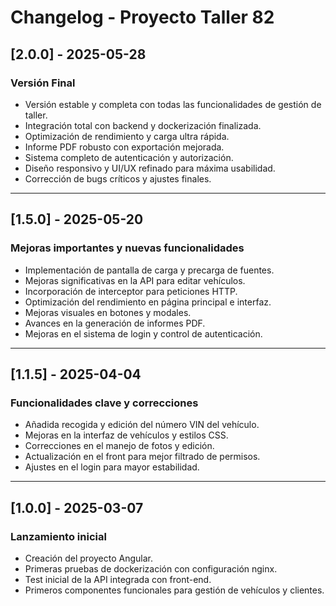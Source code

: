 # Changelog - Proyecto Taller 82

## [2.0.0] - 2025-05-28
### Versión Final
- Versión estable y completa con todas las funcionalidades de gestión de taller.
- Integración total con backend y dockerización finalizada.
- Optimización de rendimiento y carga ultra rápida.
- Informe PDF robusto con exportación mejorada.
- Sistema completo de autenticación y autorización.
- Diseño responsivo y UI/UX refinado para máxima usabilidad.
- Corrección de bugs críticos y ajustes finales.

---

## [1.5.0] - 2025-05-20
### Mejoras importantes y nuevas funcionalidades
- Implementación de pantalla de carga y precarga de fuentes.
- Mejoras significativas en la API para editar vehículos.
- Incorporación de interceptor para peticiones HTTP.
- Optimización del rendimiento en página principal e interfaz.
- Mejoras visuales en botones y modales.
- Avances en la generación de informes PDF.
- Mejoras en el sistema de login y control de autenticación.

---

## [1.1.5] - 2025-04-04
### Funcionalidades clave y correcciones
- Añadida recogida y edición del número VIN del vehículo.
- Mejoras en la interfaz de vehículos y estilos CSS.
- Correcciones en el manejo de fotos y edición.
- Actualización en el front para mejor filtrado de permisos.
- Ajustes en el login para mayor estabilidad.

---

## [1.0.0] - 2025-03-07
### Lanzamiento inicial
- Creación del proyecto Angular.
- Primeras pruebas de dockerización con configuración nginx.
- Test inicial de la API integrada con front-end.
- Primeros componentes funcionales para gestión de vehículos y clientes.

